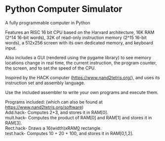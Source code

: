 # Python Computer Simulator
 A fully programmable computer in Python

Features an RISC 16 bit CPU based on the Harvard architecture, 16K RAM (2^14 16-bit words), 32K of read-only 
instruction memory (2^15 16-bit words), a 512x256 screen with its own dedicated memory, and keyboard input.

Also includes a GUI (rendered using the pygame library) to see memory locations change in real time, the current instruction, the program counter, the screen, and to set the speed of the CPU.

Inspired by the HACK computer (https://www.nand2tetris.org/), and uses its instruction set and assembly language.

Use the included assembler to write your own programs and execute them.

Programs included: (which can also be found at https://www.nand2tetris.org/software)  
Add.hack- Computes 2+3, and stores it in RAM[0].  
mult.hack- Computes the product of RAM[0] and RAM[1] and stores it in RAM[3].  
Rect.hack- Draws a 16(width)xRAM[0](height) rectangle.  
test.hack- Computes 10 + 20 + 100, and stores it in RAM[0,1,2].


